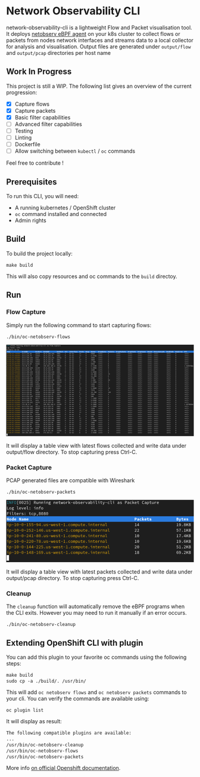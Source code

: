# Network Observability CLI

network-observability-cli is a lightweight Flow and Packet visualisation tool.
It deploys [netobserv eBPF agent](https://github.com/netobserv/netobserv-ebpf-agent) on your k8s cluster to collect flows or packets from nodes network interfaces
and streams data to a local collector for analysis and visualisation.
Output files are generated under `output/flow` and `output/pcap` directories per host name

## Work In Progress

This project is still a WIP. The following list gives an overview of the current progression:

- [x] Capture flows
- [x] Capture packets
- [x] Basic filter capabilities
- [ ] Advanced filter capabilities
- [ ] Testing
- [ ] Linting
- [ ] Dockerfile
- [ ] Allow switching between `kubectl` / `oc` commands

Feel free to contribute !

## Prerequisites

To run this CLI, you will need:
- A running kubernetes / OpenShift cluster
- `oc` command installed and connected
- Admin rights

## Build

To build the project locally:
```
make build
```

This will also copy resources and oc commands to the `build` directoy.

## Run

### Flow Capture

Simply run the following command to start capturing flows:

```
./bin/oc-netobserv-flows
```

![flows](./img/flow-table.png)

It will display a table view with latest flows collected and write data under output/flow directory.
To stop capturing press Ctrl-C.

### Packet Capture

PCAP generated files are compatible with Wireshark

```
./bin/oc-netobserv-packets
```

![packets](./img/packet-table.png)

It will display a table view with latest packets collected and write data under output/pcap directory.
To stop capturing press Ctrl-C.

### Cleanup

The `cleanup` function will automatically remove the eBPF programs when the CLI exits. However you may need to run it manually if an error occurs.

```
./bin/oc-netobserv-cleanup
```

## Extending OpenShift CLI with plugin

You can add this plugin to your favorite oc commands using the following steps:
```
make build
sudo cp -a ./build/. /usr/bin/
```

This will add `oc netobserv flows` and `oc netobserv packets` commands to your cli.
You can verify the commands are available using:
```
oc plugin list
```

It will display as result:
```
The following compatible plugins are available:
...
/usr/bin/oc-netobserv-cleanup
/usr/bin/oc-netobserv-flows
/usr/bin/oc-netobserv-packets
```

More info [on official Openshift documentation](https://docs.openshift.com/container-platform/4.14/cli_reference/openshift_cli/extending-cli-plugins.html).
